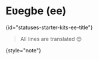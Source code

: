 # Eʋegbe (ee)
{id="statuses-starter-kits-ee-title"}


> All lines are translated 😊
>
{style="note"}
